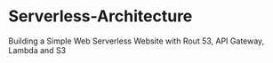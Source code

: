# Serverless-Architecture
Building a Simple Web Serverless Website with Rout 53, API Gateway, Lambda and S3

